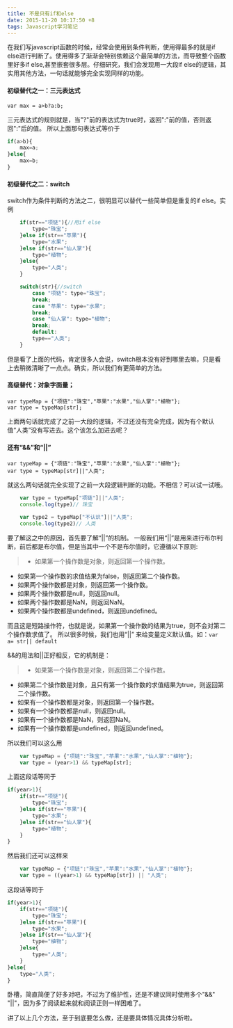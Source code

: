 ```yaml
---
title: 不是只有if和else
date: 2015-11-20 10:17:50 +8
tags: Javascript学习笔记
---
```


在我们写javascript函数的时候，经常会使用到条件判断，使用得最多的就是if else进行判断了。使用得多了渐渐会特别依赖这个最简单的方法，而导致整个函数里好多if else,甚至嵌套很多层。仔细研究，我们会发现用一大段if else的逻辑，其实用其他方法，一句话就能够完全实现同样的功能。

#### 初级替代之一：三元表达式
    var max = a>b?a:b;

三元表达式的规则就是，当"?"前的表达式为true时，返回":"前的值，否则返回":"后的值。
所以上面那句表达式等价于
```javascript
if(a>b){
    max=a;
}else{
    max=b;
}
```
#### 初级替代之二：switch

switch作为条件判断的方法之二，很明显可以替代一些简单但是重复的if else。实例

```javascript
    if(str=="项链"){//用if else
        type="珠宝";
    }else if(str=="苹果"){
        type="水果";
    }else if(str=="仙人掌"){
        type="植物";
    }else{
        type="人类";
    }
```
```javascript
    switch(str){//switch
        case "项链": type="珠宝";
        break;
        case "苹果": type="水果";
        break;
        case "仙人掌": type="植物";
        break;
        default:
        type=="人类";
    }
```
但是看了上面的代码，肯定很多人会说，switch根本没有好到哪里去嘛，只是看上去稍微清晰了一点点。确实，所以我们有更简单的方法。

#### 高级替代：对象字面量；
    
    var typeMap = {"项链":"珠宝","苹果":"水果","仙人掌":"植物"};
    var type = typeMap[str];

上面两句话就完成了之前一大段的逻辑，不过还没有完全完成，因为有个默认值“人类”没有写进去。这个该怎么加进去呢？

#### 还有“&&”和“||”
    var typeMap = {"项链":"珠宝","苹果":"水果","仙人掌":"植物"};
    var type = typeMap[str]||"人类";

就这么两句话就完全实现了之前一大段逻辑判断的功能。不相信？可以试一试哦。
```javascript
    var type = typeMap["项链"]||"人类";
    console.log(type)// 珠宝

    var type2 = typeMap["不认识"]||"人类";
    console.log(type2)// 人类
```

要了解这之中的原因，首先要了解“||”的机制。
一般我们用“||”是用来进行布尔判断，前后都是布尔值，但是当其中一个不是布尔值时，它遵循以下原则:
>- 如果第一个操作数是对象，则返回第一个操作数。
- 如果第一个操作数的求值结果为false，则返回第二个操作数。
- 如果两个操作数都是对象，则返回第一个操作数。
- 如果两个操作数都是null，则返回null。
- 如果两个操作数都是NaN，则返回NaN。
- 如果两个操作数都是undefined，则返回undefined。

而且这是短路操作符，也就是说，如果第一个操作数的结果为true，则不会对第二个操作数求值了。
所以很多时候，我们也用“||” 来给变量定义默认值。如：`var a= str|| default`

&&的用法和||正好相反，它的机制是：
>- 如果第一个操作数是对象，则返回第二个操作数。
- 如果第二个操作数是对象，且只有第一个操作数的求值结果为true，则返回第二个操作数。
- 如果有一个操作数都是对象，则返回第一个操作数。
- 如果有一个操作数都是null，则返回null。
- 如果有一个操作数都是NaN，则返回NaN。
- 如果有一个操作数都是undefined，则返回undefined。

所以我们可以这么用
```javascript
    var typeMap = {"项链":"珠宝","苹果":"水果","仙人掌":"植物"};
    var type = (year>1) && typeMap[str];
```
上面这段话等同于
```javascript
if(year>1){
    if(str=="项链"){
        type="珠宝";
    }else if(str=="苹果"){
        type="水果";
    }else if(str=="仙人掌"){
        type="植物";
    }
}
```
然后我们还可以这样来
```javascript
    var typeMap = {"项链":"珠宝","苹果":"水果","仙人掌":"植物"};
    var type = ((year>1) && typeMap[str]) || "人类";
```
这段话等同于
```javascript
if(year>1){
    if(str=="项链"){
        type="珠宝";
    }else if(str=="苹果"){
        type="水果";
    }else if(str=="仙人掌"){
        type="植物";
    }else{
        type="人类";
    }
}else{
    type="人类";
}
```
卧槽，简直简便了好多对吧，不过为了维护性，还是不建议同时使用多个"&&" "||"，因为多了阅读起来就和阅读正则一样困难了。


讲了以上几个方法，至于到底要怎么做，还是要具体情况具体分析啦。
